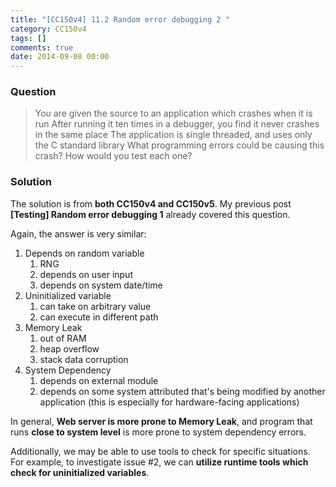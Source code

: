 ```yaml
---
title: "[CC150v4] 11.2 Random error debugging 2 "
category: CC150v4
tags: []
comments: true
date: 2014-09-08 00:00
---
```



### Question

> You are given the source to an application which crashes when it is run After running it ten times in a debugger, you find it never crashes in the same place The application is single threaded, and uses only the C standard library What programming errors could be causing this crash? How would you test each one?

### Solution

The solution is from **both CC150v4 and CC150v5**. My previous post **[Testing] Random error debugging 1** already covered this question.

Again, the answer is very similar:

1. Depends on random variable
   1. RNG
   1. depends on user input
   1. depends on system date/time
1. Uninitialized variable
   1. can take on arbitrary value
   1. can execute in different path
1. Memory Leak
   1. out of RAM
   1. heap overflow
   1. stack data corruption
1. System Dependency
   1. depends on external module
   1. depends on some system attributed that's being modified by another application (this is especially for hardware-facing applications)

In general, **Web server is more prone to Memory Leak**, and program that runs **close to system level** is more prone to system dependency errors.

Additionally, we may be able to use tools to check for specific situations. For example, to investigate issue #2, we can **utilize runtime tools which check for uninitialized variables**.
